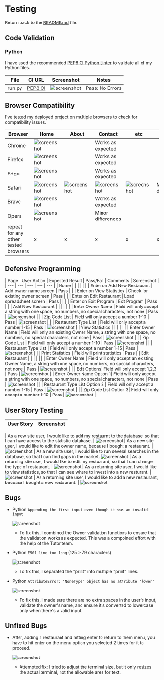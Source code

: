 # Testing

Return back to the [README.md](README.md) file.

## Code Validation

### Python

I have used the recommended [PEP8 CI Python Linter](https://pep8ci.herokuapp.com) to validate all of my Python files.

| File | CI URL | Screenshot | Notes |
| --- | --- | --- | --- |
| run.py | [PEP8 CI](https://pep8ci.herokuapp.com/https://raw.githubusercontent.com/primarypigments/new_restaurant/main/run.py) | ![screenshot](documentation/python_linter.png) | Pass: No Errors |

## Browser Compatibility

I've tested my deployed project on multiple browsers to check for compatibility issues.

| Browser | Home | About | Contact | etc | Notes |
| --- | --- | --- | --- | --- | --- |
| Chrome | ![screenshot](documentation/browser/chrome.png) |  | Works as expected |
| Firefox | ![screenshot](documentation/browser/fire_fox.png) |  | Works as expected |
| Edge | ![screenshot](documentation/browser/edge.png) |  | Works as expected |
| Safari | ![screenshot](documentation/browser-safari-home.png) | ![screenshot](documentation/browser-safari-about.png) | ![screenshot](documentation/browser-safari-contact.png) | ![screenshot](documentation/browser-safari-etc.png) | Minor CSS differences |
| Brave | ![screenshot](documentation/browser/brave.png) |  | Works as expected |
| Opera | ![screenshot](documentation/browser/opera.png) |  | Minor differences |
| repeat for any other tested browsers | x | x | x | x | x |

## Defensive Programming

| Page | User Action | Expected Result | Pass/Fail | Comments | Screenshot |
| --- | --- | --- | --- | --- |
| Home | | | | |
| | Enter on Add New Restaurant | Add owner name screen | Pass | 
| | Enter on View Statistics | Check for existing owner screen | Pass | 
| | Enter on Edit Restaurant | Load spreadsheet screen | Pass | |
| | Enter on Exit Program | Exit Program | Pass | |
| Add New Restaurant | | | | |
| | Enter Owner Name | Field will only accept a string with one space, no numbers, no special characters, not none | Pass | ![screenshot](documentation/defensive/defensive_programming_owner_name.png) |
| | Zip Code List | Field will only accept a number 1-10 | Pass | ![screenshot](documentation/defensive/defensive_programming_zip.png) |
| | Restaurant Type List | Field will only accept a number 1-15 | Pass | ![screenshot](documentation/defensive/defensive_programming_restaurant.png) |
| View Statistics | | | | |
| | Enter Owner Name | Field will only an existing Owner Name, a string with one space, no numbers, no special characters, not none | Pass | ![screenshot](documentation/defensive/defensive_programming_owner_stat.png) |
| | Zip Code List | Field will only accept a number 1-10 | Pass | ![screenshot](documentation/defensive/defensive_programming_zip.png) |
| | Restaurant Type List | Field will only accept a number 1-15 | Pass | ![screenshot](documentation/defensive/defensive_programming_restaurant.png) |
| | Print Statistics | Field will print statistics | Pass | 
| Edit Restaurant | | | | |
| | Enter Owner Name | Field will only accept an existing Owner Name, a string with one space, no numbers, no special characters, not none | Pass | ![screenshot](documentation/defensive/defensive_programming_owner_edit.png) |
| | Edit Options| Field will only accept 1,2,3 | Pass | ![screenshot](documentation/defensive/defensive_programming_edit_options.png) |
| Enter Owner Name Option 1| Field will only accept a string with one space, no numbers, no special characters, not none | Pass | ![screenshot](documentation/defensive/defensive_programming_owner_name.png) |
| | Restaurant Type List Option 3 | Field will only accept a number 1-15 | Pass | ![screenshot](documentation/defensive/defensive_programming_restaurant.png) |
| | Zip Code List Option 3| Field will only accept a number 1-10 | Pass | ![screenshot](documentation/defensive/defensive_programming_zip.png) |

## User Story Testing

| User Story | Screenshot |
| --- | --- |

| As a new site user, I would like to add my restaurnt to the database, so that I can have access to the statistic database. | ![screenshot](documentation/features/features_4_add.png)
| As a new site user, I would like to edit the owner name, because I bought a restaurant. | ![screenshot](documentation/features/features_6_edit.png)
| As a new site user, I would like to run several searches in the database, so that I can find gaps in the market. ![screenshot](documentation/features/features_5_view.png)
| As a returning site user, I would like to edit my restuarant, so that I can change the type of restaurant. | ![screenshot](documentation/features/features_6_edit.png)
| As a returning site user, I would like to view statistics, so that I can see where to invest into a new resturant. | ![screenshot](documentation/features/features_5_view.)
| As a returning site user, I would like to add a new restaurant, becuase I bought a new restaurant. | ![screenshot](documentation/features/features_4_add.png)

## Bugs

- Python `Appending the first input even though it was an invalid input` 

    ![screenshot](documentation/bugs/appending_numbers_bug.png)

    - To fix this, I combined the Owner validation functions to ensure that the validation works as expected. This was a compbined effort with the help of the Tutor team.

- Python `E501 line too long` (125 > 79 characters)

    ![screenshot](documentation/bugs/long_line_bug.png)

    - To fix this, I separated the "print" into multiple "print" lines.

- Python `AttributeError: 'NoneType' object has no attribute 'lower'` 

    ![screenshot](documentation/bugs/nonetype_bug.png)

    - To fix this, I made sure there are no extra spaces in the user's input, validate the owner's name, and ensure it's converted to lowercase only when there's a valid input.
    
## Unfixed Bugs

- After, adding a restaurant and hitting enter to return to them menu, you have to hit enter on the menu option you selected 2 times for it to proceed.

    ![screenshot](documentation/unfixed-bug02.png)

    - Attempted fix: I tried to adjust the terminal size, but it only resizes the actual terminal, not the allowable area for text.

